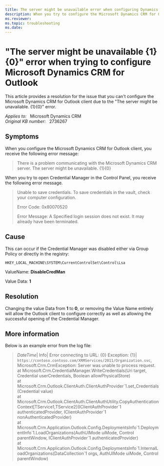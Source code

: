 ```yaml
---
title: The server might be unavailable error when configuring Dynamics CRM for Outlook
description: When you try to configure the Microsoft Dynamics CRM for Outlook client, you receive an error that states the server might be unavailable. Provides a resolution.
ms.reviewer: 
ms.topic: troubleshooting
ms.date: 
---
```

# "The server might be unavailable {1}{0}" error when trying to configure Microsoft Dynamics CRM for Outlook

This article provides a resolution for the issue that you can't configure the Microsoft Dynamics CRM for Outlook client due to the "The server might be unavailable. {1}{0}" error.

_Applies to:_ &nbsp; Microsoft Dynamics CRM  
_Original KB number:_ &nbsp; 2736267

## Symptoms

When you configure the Microsoft Dynamics CRM for Outlook client, you receive the following error message:

> There is a problem communicating with the Microsoft Dynamics CRM server. The server might be unavailable. {1}{0}

When you try to open Credential Manager in the Control Panel, you receive the following error message.

> Unable to save credentials. To save credentials in the vault, check your computer configuration.
>
> Error Code: 0x80070520
>
> Error Message: A Specified login session does not exist. It may already have been terminated.

## Cause

This can occur if the Credential Manager was disabled either via Group Policy or directly in the registry:

`HKEY_LOCAL_MACHINE\SYSTEM\CurrentControlSet\Control\Lsa`

ValueName: **DisableCredMan**

Value Data: **1**

## Resolution

Changing the value Data from **1** to **0**, or removing the Value Name entirely will allow the Outlook client to configure correctly as well as allowing the successful opening of the Credential Manager.

## More information

Below is an example error from the log file:

> *DateTime*| Info| Error connecting to URL: {0} Exception: {1}| `https://contoso.contoso.com/XRMServices/2011/Organization.svc`, Microsoft.Crm.CrmException: Server was unable to process request.  
 at Microsoft.Crm.CredentialManager.WriteCredentials(Uri target, Credential userCredentials, Boolean allowPhysicalStore)  
 at Microsoft.Crm.Outlook.ClientAuth.ClientAuthProvider\`1.set_Credentials(Credential value)  
 at Microsoft.Crm.Outlook.ClientAuth.ClientAuthUtility.CopyAuthenticationContext[TService1,TService2](IClientAuthProvider\`1 authenticatedProvider, IClientAuthProvider\`1 nonAuthenticatedProvider)  
 at Microsoft.Crm.Application.Outlook.Config.DeploymentsInfo\`1.DeploymentInfo\`1.LoadOrganizations(AuthUIMode uiMode, Control parentWindow, IClientAuthProvider\`1 authenticatedProvider)  
 at Microsoft.Crm.Application.Outlook.Config.DeploymentsInfo\`1.InternalLoadOrganizations(DataCollection\`1 orgs, AuthUIMode uiMode, Control parentWindow)
